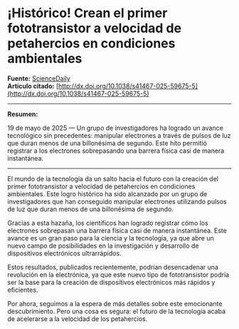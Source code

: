 # ¡Histórico! Crean el primer fototransistor a velocidad de petahercios en condiciones ambientales

**Fuente:** [ScienceDaily](https://www.sciencedaily.com/releases/2025/05/250519204533.htm)  
**Artículo citado:** [http://dx.doi.org/10.1038/s41467-025-59675-5](http://dx.doi.org/10.1038/s41467-025-59675-5)

---

**Resumen:** 

19 de mayo de 2025 — Un grupo de investigadores ha logrado un avance tecnológico sin precedentes: manipular electrones a través de pulsos de luz que duran menos de una billonésima de segundo. Este hito permitió registrar a los electrones sobrepasando una barrera física casi de manera instantánea.

---

El mundo de la tecnología da un salto hacia el futuro con la creación del primer fototransistor a velocidad de petahercios en condiciones ambientales. Este logro histórico ha sido alcanzado por un grupo de investigadores que han conseguido manipular electrones utilizando pulsos de luz que duran menos de una billonésima de segundo.

Gracias a esta hazaña, los científicos han logrado registrar cómo los electrones sobrepasan una barrera física casi de manera instantánea. Este avance es un gran paso para la ciencia y la tecnología, ya que abre un nuevo campo de posibilidades en la investigación y desarrollo de dispositivos electrónicos ultrarrápidos.

Estos resultados, publicados recientemente, podrían desencadenar una revolución en la electrónica, ya que este nuevo tipo de fototransistor podría ser la base para la creación de dispositivos electrónicos más rápidos y eficientes.

Por ahora, seguimos a la espera de más detalles sobre este emocionante descubrimiento. Pero una cosa es segura: el futuro de la tecnología acaba de acelerarse a la velocidad de los petahercios.